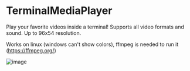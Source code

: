# TerminalMediaPlayer
Play your favorite videos inside a terminal! Supports all video formats and sound. Up to 96x54 resolution.

Works on linux (windows can't show colors), ffmpeg is needed to run it (https://ffmpeg.org/)

![image](https://cdn.discordapp.com/attachments/794540894971625482/999032140085874781/unknown.png)
